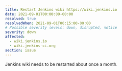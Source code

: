 ```yaml
---
title: Restart Jenkins wiki https://wiki.jenkins.io
date: 2021-09-01T00:00:00-00:00
resolved: true
resolvedWhen: 2021-09-01T00:15:00-00:00
# Possible severity levels: down, disrupted, notice
severity: down
affected:
  - wiki.jenkins.io
  - wiki.jenkins-ci.org
section: issue
---
```


Jenkins wiki needs to be restarted about once a month.

